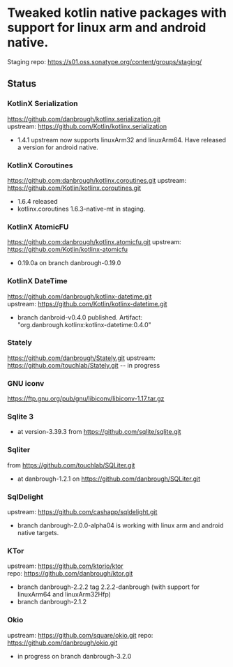 # Tweaked kotlin native packages with support for linux arm and android native.

Staging repo: https://s01.oss.sonatype.org/content/groups/staging/

## Status 

### KotlinX Serialization

https://github.com/danbrough/kotlinx.serialization.git  
upstream: https://github.com/Kotlin/kotlinx.serialization

- 1.4.1 upstream now supports linuxArm32 and linuxArm64. Have released a version for android native.

### KotlinX Coroutines

https://github.com:danbrough/kotlinx.coroutines.git
upstream: https://github.com/Kotlin/kotlinx.coroutines.git

- 1.6.4 released
- kotlinx.coroutines 1.6.3-native-mt in staging.

### KotlinX AtomicFU 

https://github.com:danbrough/kotlinx.atomicfu.git
upstream: https://github.com/Kotlin/kotlinx-atomicfu

- 0.19.0a on branch danbrough-0.19.0

### KotlinX DateTime 

https://github.com/danbrough/kotlinx-datetime.git  
upstream: https://github.com/Kotlin/kotlinx-datetime.git

- branch danbroid-v0.4.0 published. Artifact: "org.danbrough.kotlinx:kotlinx-datetime:0.4.0"

### Stately 
https://github.com/danbrough/Stately.git
upstream: https://github.com/touchlab/Stately.git
-- in progress 

### GNU iconv

https://ftp.gnu.org/pub/gnu/libiconv/libiconv-1.17.tar.gz

### Sqlite 3 
- at version-3.39.3 from https://github.com/sqlite/sqlite.git

### Sqliter 
from https://github.com/touchlab/SQLiter.git
- at danbrough-1.2.1 on https://github.com/danbrough/SQLiter.git

### SqlDelight

upstream: https://github.com/cashapp/sqldelight.git 

- branch danbrough-2.0.0-alpha04 is working with linux arm and android native targets.  

### KTor 

upstream: https://github.com/ktorio/ktor  
repo: https://github.com/danbrough/ktor.git

- branch danbrough-2.2.2 tag 2.2.2-danbrough (with support for linuxArm64 and linuxArm32Hfp)
- branch danbrough-2.1.2 

### Okio

upstream: https://github.com/square/okio.git
repo: https://github.com/danbrough/okio.git

- in progress on branch danbrough-3.2.0
